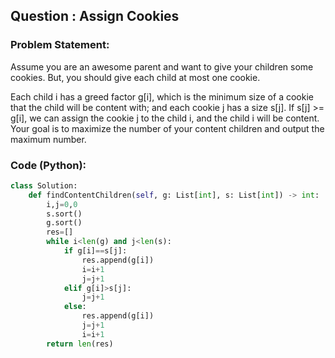 ## Question : Assign Cookies

### Problem Statement:
Assume you are an awesome parent and want to give your children some cookies. But, you should give each child at most one cookie.

Each child i has a greed factor g[i], which is the minimum size of a cookie that the child will be content with; and each cookie j has a size s[j]. If s[j] >= g[i], we can assign the cookie j to the child i, and the child i will be content. Your goal is to maximize the number of your content children and output the maximum number.
### Code (Python):
```python
class Solution:
    def findContentChildren(self, g: List[int], s: List[int]) -> int:
        i,j=0,0
        s.sort()
        g.sort()
        res=[]
        while i<len(g) and j<len(s):
            if g[i]==s[j]:
                res.append(g[i])
                i=i+1
                j=j+1
            elif g[i]>s[j]:
                j=j+1
            else:
                res.append(g[i])
                j=j+1
                i=i+1
        return len(res)
